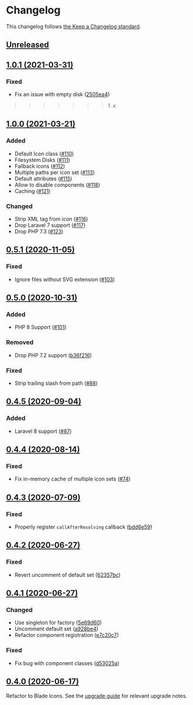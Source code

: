 # Changelog

This changelog follows [the Keep a Changelog standard](https://keepachangelog.com).


## [Unreleased](https://github.com/blade-ui-kit/blade-icons/compare/1.0.1...main)


## [1.0.1 (2021-03-31)](https://github.com/blade-ui-kit/blade-icons/compare/1.0.0...1.0.1)

### Fixed
- Fix an issue with empty disk ([2505ea4](https://github.com/blade-ui-kit/blade-icons/commit/2505ea41eccb72933497213c12e6d041add7b844))
>>>>>>> 1
> .x


## [1.0.0 (2021-03-21)](https://github.com/blade-ui-kit/blade-icons/compare/0.5.1...1.0.0)

### Added
- Default Icon class ([#110](https://github.com/blade-ui-kit/blade-icons/pull/110))
- Filesystem Disks ([#111](https://github.com/blade-ui-kit/blade-icons/pull/111))
- Fallback icons ([#112](https://github.com/blade-ui-kit/blade-icons/pull/112))
- Multiple paths per icon set ([#113](https://github.com/blade-ui-kit/blade-icons/pull/113))
- Default attributes ([#115](https://github.com/blade-ui-kit/blade-icons/pull/115))
- Allow to disable components ([#118](https://github.com/blade-ui-kit/blade-icons/pull/118))
- Caching ([#121](https://github.com/blade-ui-kit/blade-icons/pull/121))

### Changed
- Strip XML tag from icon ([#116](https://github.com/blade-ui-kit/blade-icons/pull/116))
- Drop Laravel 7 support ([#117](https://github.com/blade-ui-kit/blade-icons/pull/117))
- Drop PHP 7.3 ([#123](https://github.com/blade-ui-kit/blade-icons/pull/123))


## [0.5.1 (2020-11-05)](https://github.com/blade-ui-kit/blade-icons/compare/0.5.0...0.5.1)

### Fixed
- Ignore files without SVG extension ([#103](https://github.com/blade-ui-kit/blade-icons/pull/103))


## [0.5.0 (2020-10-31)](https://github.com/blade-ui-kit/blade-icons/compare/0.4.5...0.5.0)

### Added
- PHP 8 Support ([#101](https://github.com/blade-ui-kit/blade-icons/pull/101))

### Removed
- Drop PHP 7.2 support ([b36f216](https://github.com/blade-ui-kit/blade-icons/commit/b36f216c03f096cd59cc8b1ebfa41a926bfe8e78))

### Fixed
- Strip trailing slash from path ([#88](https://github.com/blade-ui-kit/blade-icons/pull/88))


## [0.4.5 (2020-09-04)](https://github.com/blade-ui-kit/blade-icons/compare/0.4.4...0.4.5)

### Added
- Laravel 8 support ([#87](https://github.com/blade-ui-kit/blade-icons/pull/87))


## [0.4.4 (2020-08-14)](https://github.com/blade-ui-kit/blade-icons/compare/0.4.3...0.4.4)

### Fixed
- Fix in-memory cache of multiple icon sets ([#74](https://github.com/blade-ui-kit/blade-icons/pull/74))


## [0.4.3 (2020-07-09)](https://github.com/blade-ui-kit/blade-icons/compare/0.4.2...0.4.3)

### Fixed
- Properly register `callAfterResolving` callback ([bdd6e59](https://github.com/blade-ui-kit/blade-icons/commit/bdd6e59980caa63865da6ce82ed2590c26790efd))


## [0.4.2 (2020-06-27)](https://github.com/blade-ui-kit/blade-icons/compare/0.4.1...0.4.2)

### Fixed
- Revert uncomment of default set ([62357bc](https://github.com/blade-ui-kit/blade-icons/commit/62357bc45cff8e78ec8cdda96581574fc85503fe))


## [0.4.1 (2020-06-27)](https://github.com/blade-ui-kit/blade-icons/compare/0.4.0...0.4.1)

### Changed
- Use singleton for factory ([5e69d60](https://github.com/blade-ui-kit/blade-icons/commit/5e69d6075e2e2a4204d172d36a6864b32f9014dc))
- Uncomment default set ([a928be4](https://github.com/blade-ui-kit/blade-icons/commit/a928be4d544e1c53ecc459c2971e3fd68f7def49))
- Refactor component registration ([e7c20c7](https://github.com/blade-ui-kit/blade-icons/commit/e7c20c730ba6bb929cbe246cfca7aea0834742af))

### Fixed
- Fix bug with component classes ([d53025a](https://github.com/blade-ui-kit/blade-icons/commit/d53025a1ad573f7c16e822aeca44e42127df463d))


## [0.4.0 (2020-06-17)](https://github.com/blade-ui-kit/blade-icons/compare/0.3.4...0.4.0)

Refactor to Blade Icons. See the [upgrade guide](https://github.com/blade-ui-kit/blade-icons/blob/main/UPGRADE.md#upgrading-from-v034-to-040) for relevant upgrade notes.
